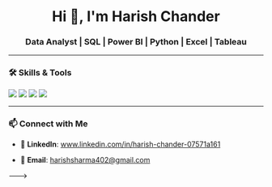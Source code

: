 <h1 align="center"> Hi 👋, I'm Harish Chander </h1>
<h3 align="center"> Data Analyst | SQL | Power BI | Python | Excel | Tableau </h3>



---

### 🛠 Skills & Tools
<p align="left">
  <img src="https://img.shields.io/badge/SQL-CC2927?style=for-the-badge&logo=microsoftsqlserver&logoColor=white"/>
  <img src="https://img.shields.io/badge/Power%20BI-F2C811?style=for-the-badge&logo=powerbi&logoColor=black"/>
  <img src="https://img.shields.io/badge/Python-3776AB?style=for-the-badge&logo=python&logoColor=white"/>
  <img src="https://img.shields.io/badge/Excel-217346?style=for-the-badge&logo=microsoftexcel&logoColor=white"/>
</p>

---

### 📫 Connect with Me
- 📍 **LinkedIn**: www.linkedin.com/in/harish-chander-07571a161

- 📧 **Email**: harishsharma402@gmail.com


--->
